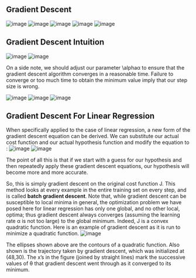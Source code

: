 ## Gradient Descent
![image](https://user-images.githubusercontent.com/92245436/147369474-f932331f-52be-422d-b663-ca0d2ae145fb.png)
![image](https://user-images.githubusercontent.com/92245436/147369476-d78c6254-72f3-4a82-a3fa-9db62bacbf0c.png)
![image](https://user-images.githubusercontent.com/92245436/147369481-3f81dedb-e3df-4845-8147-5821c4a4bacd.png)
![image](https://user-images.githubusercontent.com/92245436/147369489-21dac321-6ef6-4d09-825b-b520770b3f3f.png)
![image](https://user-images.githubusercontent.com/92245436/147369498-276f61bf-119d-4a7a-aed7-a703fc3a9f69.png)


## Gradient Descent Intuition
![image](https://user-images.githubusercontent.com/92245436/147369669-c83809f7-bf77-4d1d-aa6c-0546c71c7d6f.png)
![image](https://user-images.githubusercontent.com/92245436/147369672-5e28ff53-5ea9-4fdf-b87e-05b339a601d9.png)

On a side note, we should adjust our parameter \alphaα to ensure that the gradient descent algorithm converges in a reasonable time. Failure to converge or too much time to obtain the minimum value imply that our step size is wrong.

![image](https://user-images.githubusercontent.com/92245436/147369675-5dab3fe9-e806-4e65-8bd1-3b3f431ecd57.png)
![image](https://user-images.githubusercontent.com/92245436/147369680-d1a591a6-bb89-4421-bb50-31d17b229462.png)
![image](https://user-images.githubusercontent.com/92245436/147369682-bad982e1-8832-4edc-b588-822594d8e346.png)


## Gradient Descent For Linear Regression
When specifically applied to the case of linear regression, a new form of the gradient descent equation can be derived. We can substitute our actual cost function and our actual hypothesis function and modify the equation to :
![image](https://user-images.githubusercontent.com/92245436/147370164-4f9ce837-37a7-4763-a304-e1c5dccc8b4c.png)
![image](https://user-images.githubusercontent.com/92245436/147370184-ebc740ed-c310-42f3-8c6c-cc3c028333d7.png)

The point of all this is that if we start with a guess for our hypothesis and then repeatedly apply these gradient descent equations, our hypothesis will become more and more accurate.

So, this is simply gradient descent on the original cost function J. This method looks at every example in the entire training set on every step, and is called **batch gradient descent**. Note that, while gradient descent can be susceptible to local minima in general, the optimization problem we have posed here for linear regression has only one global, and no other local, optima; thus gradient descent always converges (assuming the learning rate α is not too large) to the global minimum. Indeed, J is a convex quadratic function. Here is an example of gradient descent as it is run to minimize a quadratic function.
![image](https://user-images.githubusercontent.com/92245436/147370201-38bbca63-2249-4794-8e68-b17dd5f96347.png)

The ellipses shown above are the contours of a quadratic function. Also shown is the trajectory taken by gradient descent, which was initialized at (48,30). The x’s in the figure (joined by straight lines) mark the successive values of θ that gradient descent went through as it converged to its minimum.
